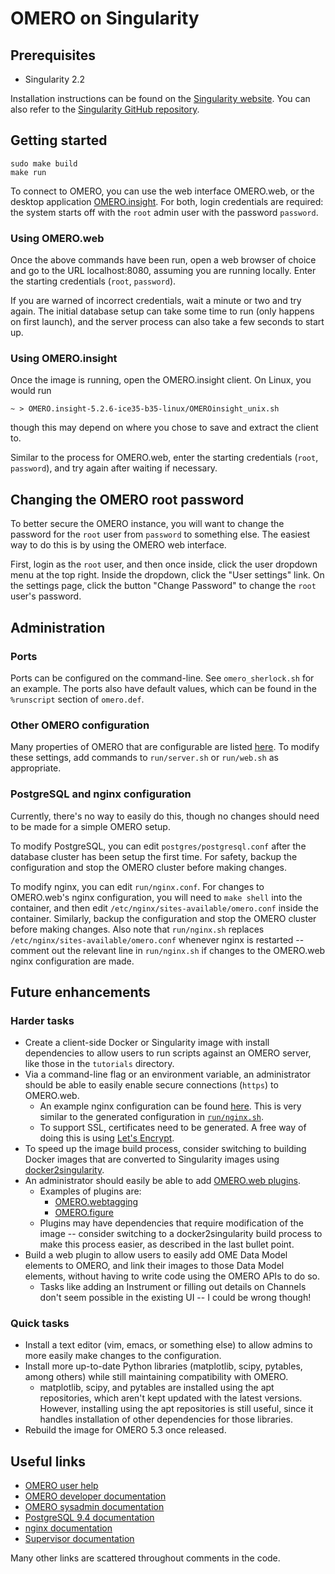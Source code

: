 # OMERO on Singularity

## Prerequisites
* Singularity 2.2

Installation instructions can be found on the [Singularity website](http://singularity.lbl.gov/docs-quick-start-installation).
You can also refer to the [Singularity GitHub repository](https://github.com/singularityware/singularity).

## Getting started
```
sudo make build
make run
```
To connect to OMERO, you can use the web interface OMERO.web, or the desktop application [OMERO.insight](http://downloads.openmicroscopy.org/omero/5.2.6/).
For both, login credentials are required: the system starts off with the `root` admin user with the password `password`.

### Using OMERO.web
Once the above commands have been run, open a web browser of choice and go to the URL localhost:8080, assuming you are running locally.
Enter the starting credentials (`root`, `password`).

If you are warned of incorrect credentials, wait a minute or two and try again.
The initial database setup can take some time to run (only happens on first launch), and the server process can also take a few seconds to start up.

### Using OMERO.insight
Once the image is running, open the OMERO.insight client. On Linux, you would run
```
~ > OMERO.insight-5.2.6-ice35-b35-linux/OMEROinsight_unix.sh
```
though this may depend on where you chose to save and extract the client to.

Similar to the process for OMERO.web, enter the starting credentials (`root`, `password`), and try again after waiting if necessary.

## Changing the OMERO root password
To better secure the OMERO instance, you will want to change the password for the `root` user from `password` to something else.
The easiest way to do this is by using the OMERO web interface.

First, login as the `root` user, and then once inside, click the user dropdown menu at the top right.
Inside the dropdown, click the "User settings" link.
On the settings page, click the button "Change Password" to change the `root` user's password.

## Administration

### Ports
Ports can be configured on the command-line. See `omero_sherlock.sh` for an example. The ports also have default values, which can be found in the `%runscript` section of `omero.def`.

### Other OMERO configuration
Many properties of OMERO that are configurable are listed [here](https://www.openmicroscopy.org/site/support/omero5.2/sysadmins/config.html). To modify these settings, add commands to `run/server.sh` or `run/web.sh` as appropriate.

### PostgreSQL and nginx configuration
Currently, there's no way to easily do this, though no changes should need to be made for a simple OMERO setup.

To modify PostgreSQL, you can edit `postgres/postgresql.conf` after the database cluster has been setup the first time.
For safety, backup the configuration and stop the OMERO cluster before making changes.

To modify nginx, you can edit `run/nginx.conf`.
For changes to OMERO.web's nginx configuration, you will need to `make shell` into the container, and then edit `/etc/nginx/sites-available/omero.conf` inside the container.
Similarly, backup the configuration and stop the OMERO cluster before making changes.
Also note that `run/nginx.sh` replaces `/etc/nginx/sites-available/omero.conf` whenever nginx is restarted -- comment out the relevant line in `run/nginx.sh` if changes to the OMERO.web nginx configuration are made.

## Future enhancements

### Harder tasks
* Create a client-side Docker or Singularity image with install dependencies to allow users to run scripts against an OMERO server, like those in the `tutorials` directory.
* Via a command-line flag or an environment variable, an administrator should be able to easily enable
secure connections (`https`) to OMERO.web.
  * An example nginx configuration can be found [here](https://github.com/smnguyen/docker-omero/blob/dev/omero-web/nginx_omero_ssl.conf).
    This is very similar to the generated configuration in [`run/nginx.sh`](https://github.com/smnguyen/singularity-omero/blob/b52bb23b5665eba5d48048b134b9a8ed8284006c/run/nginx.sh#L10).
  * To support SSL, certificates need to be generated. A free way of doing this is using [Let's Encrypt](https://letsencrypt.org/).
* To speed up the image build process, consider switching to building Docker images that are converted to Singularity images using [docker2singularity](https://github.com/singularityware/docker2singularity).
* An administrator should easily be able to add [OMERO.web plugins](https://www.openmicroscopy.org/site/support/omero5.2/developers/Web/WebclientPlugin.html).
  * Examples of plugins are:
    * [OMERO.webtagging](http://help.openmicroscopy.org/web-tagging.html)
    * [OMERO.figure](http://figure.openmicroscopy.org/)
  * Plugins may have dependencies that require modification of the image -- consider switching to a docker2singularity build process to make this process easier, as described in the last bullet point.
* Build a web plugin to allow users to easily add OME Data Model elements to OMERO, and link their images to those Data Model elements, without having to write code using the OMERO APIs to do so.
  * Tasks like adding an Instrument or filling out details on Channels don't seem possible in the existing UI -- I could be wrong though!

### Quick tasks
* Install a text editor (vim, emacs, or something else) to allow admins to more easily make changes to the configuration.
* Install more up-to-date Python libraries (matplotlib, scipy, pytables, among others) while still maintaining compatibility with OMERO.
  * matplotlib, scipy, and pytables are installed using the apt repositories, which aren't kept updated with the latest versions.
    However, installing using the apt repositories is still useful, since it handles installation of other dependencies for those libraries.
* Rebuild the image for OMERO 5.3 once released.

## Useful links
* [OMERO user help](http://help.openmicroscopy.org/index.html)
* [OMERO developer documentation](https://www.openmicroscopy.org/site/support/omero5.2/developers/index.html)
* [OMERO sysadmin documentation](https://www.openmicroscopy.org/site/support/omero5.2/sysadmins/index.html)
* [PostgreSQL 9.4 documentation](https://www.postgresql.org/docs/9.4/static/index.html)
* [nginx documentation](https://www.nginx.com/resources/wiki/)
* [Supervisor documentation](http://supervisord.org/)

Many other links are scattered throughout comments in the code.
